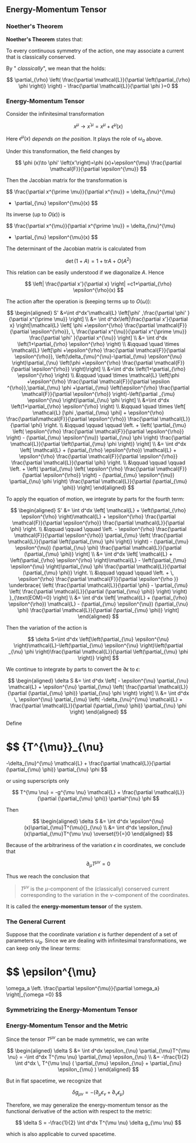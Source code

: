 ## Energy-Momentum Tensor

### Noether's Theorem

**Noether's Theorem** states that:

To every continuous symmetry of the action, one may associate a current
that is classically conserved.

By " *classically*", we mean that the holds:

$$
\partial_{\rho} \left(
    \frac{\partial \mathcal{L}}{\partial \left(\partial_{\rho} \phi \right)}
\right) - \frac{\partial \mathcal{L}}{\partial \phi
}=0
$$

### Energy-Momentum Tensor

Consider the infinitesimal transformation

$$
x^{\mu} \to x^{\prime \mu}=x^{\mu}+\epsilon^{\mu}(x)
$$

Here $\epsilon^{\mu}(x)$ *depends on the position*. It plays the role of $\omega_a$ above.

Under this transformation, the field changes by

$$
\phi (x)\to \phi' \left(x'\right)=\phi (x)+\epsilon^{\mu} \frac{\partial \mathcal{F}}{\partial \epsilon^{\mu}}
$$

Then the Jacobian matrix for the transformation is

$$
\frac{\partial x^{\prime \mu}}{\partial x^{\nu}}
= \delta_{\nu}^{\mu}
+ \partial_{\nu} \epsilon^{\mu}(x)
$$

Its inverse (up to $O(\epsilon)$) is

$$
\frac{\partial x^{\mu}}{\partial x^{\prime \nu}}
= \delta_{\nu}^{\mu}
- \partial_{\nu} \epsilon^{\mu}(x)
$$

The determinant of the Jacobian matrix is calculated from

$$
\det (1+A)=1+\text{tr} A+O\left(A^2\right)
$$

This relation can be easily understood if we diagonalize $A$. Hence

$$
\left| \frac{\partial x'}{\partial x} \right|
=c1+\partial_{\rho} \epsilon^{\rho}(x)
$$

The action after the operation is (keeping terms up to $O(\omega)$):

$$
\begin{aligned}
    S'
    &=\int d^dx'\mathcal{L} \left[\phi' ,\frac{\partial \phi' }{\partial x^{\prime \mu}} \right]
    \\
    &= \int d^dx\left|\frac{\partial x'}{\partial x} \right|\mathcal{L} \left[
        \phi
        +\epsilon^{\rho} \frac{\partial \mathcal{F}}{\partial \epsilon^{\rho}}, \,
        \frac{\partial x^{\nu}}{\partial x^{\prime \mu}}
        \frac{\partial \phi' }{\partial
        x^{\nu}}
    \right]
    \\
    &= \int d^dx \left(1+\partial_{\rho} \epsilon^{\rho} \right)
    \\ &\qquad \quad \times
    \mathcal{L} \left[\phi +\epsilon^{\rho} \frac{\partial \mathcal{F}}{\partial \epsilon^{\rho}},
    \left(\delta_{\mu}^{\nu}-\partial_{\mu} \epsilon^{\nu} \right)\partial_{\nu} \left(\phi +\epsilon^{\rho} \frac{\partial \mathcal{F}}{\partial
    \epsilon^{\rho}} \right)\right]
    \\
    &=\int d^dx \left(1+\partial_{\rho} \epsilon^{\rho} \right)
    \\ &\qquad \quad \times
    \mathcal{L} \left[\phi +\epsilon^{\rho} \frac{\partial \mathcal{F}}{\partial \epsilon
    ^{\rho}},\partial_{\mu} \phi +\partial_{\mu} \left(\epsilon^{\rho} \frac{\partial \mathcal{F}}{\partial \epsilon^{\rho}} \right)-\left(\partial
    _{\mu} \epsilon^{\nu} \right)\partial_{\nu} \phi \right]
    \\
    &=\int d^dx \left(1+\partial_{\rho} \epsilon^{\rho} \right)
    \\ &\qquad \quad \times
    \left[
        \mathcal{L} [\phi ,\partial_{\mu} \phi]
        +
        \epsilon^{\rho}
        \frac{\partial\mathcal{F}}{\partial \epsilon^{\rho}}
        \frac{\partial \mathcal{L}}{\partial \phi}
    \right.
    \\ &\qquad \qquad \qquad
    \left.
        +
        \left(
            \partial_{\mu} \left(
            \epsilon^{\rho}
            \frac{\partial \mathcal{F}}{\partial \epsilon^{\rho}} \right)
            -
            (\partial_{\mu} \epsilon^{\nu})
            \partial_{\nu} \phi 
        \right)
        \frac{\partial \mathcal{L}}{\partial \left(\partial_{\mu} \phi \right)}
    \right]
    \\
    &= \int d^dx 
    \left[
        \mathcal{L}
        +
        (\partial_{\rho} \epsilon^{\rho}) \mathcal{L}
        +
        \epsilon^{\rho}
        \frac{\partial \mathcal{F}}{\partial \epsilon^{\rho}}
        \frac{\partial \mathcal{L}}{\partial \phi}
    \right.
    \\ &\qquad \qquad \qquad
    \left.
        +
        \left(
            \partial_{\mu}
            \left(
                \epsilon^{\rho} \frac{\partial \mathcal{F}}{\partial \epsilon^{\rho}}
            \right)
            -
            (\partial_{\mu} \epsilon^{\nu})
            \partial_{\nu} \phi 
        \right)
        \frac{\partial \mathcal{L}}{\partial (\partial_{\mu} \phi)}
    \right]
\end{aligned}
$$

To apply the equation of motion, we integrate by parts for the fourth term:

$$
\begin{aligned}
    S' 
    &= \int d^dx 
    \left[
        \mathcal{L}
        +
        \left(\partial_{\rho} \epsilon^{\rho} \right)\mathcal{L}
        +
        \epsilon^{\rho}
        \frac{\partial \mathcal{F}}{\partial \epsilon^{\rho}}
        \frac{\partial \mathcal{L}}{\partial \phi}
    \right.
    \\ &\qquad \qquad \qquad
    \left.
        -
        \epsilon^{\rho}
        \frac{\partial \mathcal{F}}{\partial \epsilon^{\rho}} \partial_{\mu} 
        \left(
            \frac{\partial
            \mathcal{L}}{\partial \left(\partial_{\mu} \phi \right)}
        \right)
        -
        (\partial_{\mu} \epsilon^{\nu})
        (\partial_{\nu} \phi)
        \frac{\partial \mathcal{L}}{\partial (\partial_{\mu} \phi)}
    \right]
    \\
    &= \int d^dx 
    \left[
        \mathcal{L}
        +
        \left(\partial_{\rho} \epsilon^{\rho} \right)\mathcal{L}
        -
        \left(\partial_{\mu} \epsilon^{\nu} \right)\partial_{\nu} \phi 
        \frac{\partial \mathcal{L}}{\partial (\partial_{\mu} \phi)}
    \right.
    \\ &\qquad \qquad \qquad
    \left.
        + \,
        \epsilon^{\rho}
        \frac{\partial \mathcal{F}}{\partial \epsilon^{\rho
        }}
        \underbrace{
            \left(
                \frac{\partial \mathcal{L}}{\partial \phi}
                -
                \partial_{\mu} \left(
                    \frac{\partial \mathcal{L}}{\partial (\partial_{\mu} \phi)}
                \right)
            \right)
        }_{\text{EOM}=0} \right]
    \\
    &= \int d^dx 
    \left[
        \mathcal{L}
        +
        (\partial_{\rho} \epsilon^{\rho}) \mathcal{L}
        -
        (\partial_{\mu} \epsilon^{\nu})
        (\partial_{\nu} \phi)
        \frac{\partial \mathcal{L}}{\partial (\partial_{\mu} \phi)}
    \right]
\end{aligned}
$$

Then the variation of the action is

$$
\delta S=\int d^dx \left[\left(\partial_{\nu} \epsilon^{\nu} \right)\mathcal{L}-\left(\partial_{\mu} \epsilon^{\nu} \right)\left(\partial
_{\nu} \phi \right)\frac{\partial \mathcal{L}}{\partial \left(\partial_{\mu} \phi \right)} \right]
$$

We continue to integrate by parts to convert the $\partial \epsilon$ to $\epsilon$:

$$
\begin{aligned}
    \delta S
    &= \int d^dx \left[
        - \epsilon^{\nu} \partial_{\nu} \mathcal{L}
        +
        \epsilon^{\nu} \partial_{\mu} \left(
            \frac{\partial \mathcal{L}}
            {\partial (\partial_{\mu} \phi)}
            \partial_{\nu} \phi 
        \right)
    \right]
    \\
    &= \int d^dx \,
    \epsilon^{\nu} 
    \partial_{\mu} \left(
        -\delta_{\nu}^{\mu} \mathcal{L}
        +
        \frac{\partial \mathcal{L}}{\partial (\partial_{\mu} \phi)}
        \partial_{\nu} \phi 
    \right)
\end{aligned}
$$

Define

$$
{T^{\mu}}_{\nu}
=
-\delta_{\nu}^{\mu} \mathcal{L}
+
\frac{\partial \mathcal{L}}{\partial (\partial_{\mu} \phi)}
\partial_{\nu} \phi
$$

or using superscripts only

$$
T^{\mu  \nu}
= -g^{\mu \nu} \mathcal{L}
+
\frac{\partial \mathcal{L}}{\partial (\partial_{\mu} \phi)}
\partial^{\nu} \phi
$$

Then

$$
\begin{aligned}
    \delta S
    &= \int d^dx \epsilon^{\nu}(x)\partial_{\mu}T^{\mu}{}_{\nu}
    \\
    &= \int d^dx \epsilon_{\nu}(x)\partial_{\mu}T^{\mu  \nu} \overset{!}{=}0
\end{aligned}
$$

Because of the arbitrariness of the variation $\epsilon$ in coordinates, we conclude that

$$
\partial_{\mu}T^{\mu \nu}=0
$$

Thus we reach the conclusion that

> $T^{\mu \nu}$ is the $\mu$-component of the (classically) conserved current corresponding to the variation in the $\nu$-component of the coordinates.

It is called the **energy-momentum tensor** of the system.

### The General Current

Suppose that the coordinate variation $\epsilon$ is further dependent of a set of parameters $\omega_a$. Since we are dealing with infinitesimal
transformations, we can keep only the linear terms:

$$
\epsilon^{\mu}
=
\omega_a 
\left.
    \frac{\partial \epsilon^{\mu}}{\partial \omega_a}
\right|_{\omega =0}
$$

### Symmetrizing the Energy-Momentum Tensor

### Energy-Momentum Tensor and the Metric

Since the tensor $T^{\mu \nu}$ can be made symmetric, we can write

$$
\begin{aligned}
    \delta S
    &= \int d^dx \epsilon_{\nu} \partial_{\mu}T^{\mu  \nu}
    = -\int d^dx T^{\mu  \nu} \partial_{\mu} \epsilon_{\nu}
    \\
    &= -\frac{1}{2} \int d^dx \,
    T^{\mu \nu} (
        \partial_{\mu} \epsilon_{\nu}
        + \partial_{\nu} \epsilon_{\mu}
    )
\end{aligned}
$$

But in flat spacetime, we recognize that

$$
\delta  g_{\mu  \nu}
= -(
    \partial_{\mu} \epsilon_{\nu}
    +\partial_{\nu} \epsilon_{\mu}
)
$$

Therefore, we may generalize the energy-momentum tensor as the
functional derivative of the action with respect to the metric:

$$
\delta  S = -\frac{1}{2} \int d^dx T^{\mu  \nu} \delta  g_{\mu  \nu}
$$

which is also applicable to curved spacetime.